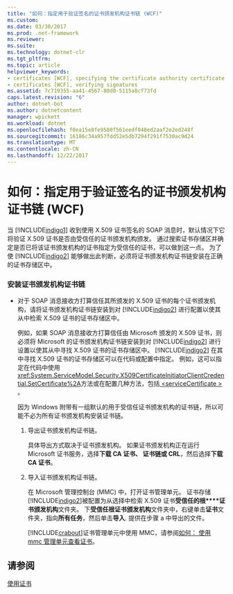 ```yaml
---
title: "如何：指定用于验证签名的证书颁发机构证书链 (WCF)"
ms.custom: 
ms.date: 03/30/2017
ms.prod: .net-framework
ms.reviewer: 
ms.suite: 
ms.technology: dotnet-clr
ms.tgt_pltfrm: 
ms.topic: article
helpviewer_keywords:
- certificates [WCF], specifying the certificate authority certificate chain
- certificates [WCF], verifying signatures
ms.assetid: 7c719355-aa41-4567-80d0-5115a8cf73fd
caps.latest.revision: "6"
author: dotnet-bot
ms.author: dotnetcontent
manager: wpickett
ms.workload: dotnet
ms.openlocfilehash: f0ea15e8fe9580f561eedf048ed2aaf2e2ed248f
ms.sourcegitcommit: 16186c34a957fdd52e5db7294f291f7530ac9d24
ms.translationtype: MT
ms.contentlocale: zh-CN
ms.lasthandoff: 12/22/2017
---
```

# <a name="how-to-specify-the-certificate-authority-certificate-chain-used-to-verify-signatures-wcf"></a>如何：指定用于验证签名的证书颁发机构证书链 (WCF)
当 [!INCLUDE[indigo1](../../../../includes/indigo1-md.md)] 收到使用 X.509 证书签名的 SOAP 消息时，默认情况下它将验证 X.509 证书是否由受信任的证书颁发机构颁发。 通过搜索证书存储区并确定是否已将该证书颁发机构的证书指定为受信任的证书，可以做到这一点。 为了使 [!INCLUDE[indigo2](../../../../includes/indigo2-md.md)] 能够做出此判断，必须将证书颁发机构证书链安装在正确的证书存储区中。  
  
### <a name="to-install-a-certification-authority-certificate-chain"></a>安装证书颁发机构证书链  
  
-   对于 SOAP 消息接收方打算信任其所颁发的 X.509 证书的每个证书颁发机构，请将证书颁发机构证书链安装到对 [!INCLUDE[indigo2](../../../../includes/indigo2-md.md)] 进行配置以使其从中检索 X.509 证书的证书存储区中。  
  
     例如，如果 SOAP 消息接收方打算信任由 Microsoft 颁发的 X.509 证书，则必须将 Microsoft 的证书颁发机构证书链安装到对 [!INCLUDE[indigo2](../../../../includes/indigo2-md.md)] 进行设置以使其从中寻找 X.509 证书的证书存储区中。 [!INCLUDE[indigo2](../../../../includes/indigo2-md.md)] 在其中寻找 X.509 证书的证书存储区可以在代码或配置中指定。 例如，这可以指定在代码中使用<xref:System.ServiceModel.Security.X509CertificateInitiatorClientCredential.SetCertificate%2A>方法或在配置几种方法，包括[ \<serviceCertificate >](../../../../docs/framework/configure-apps/file-schema/wcf/servicecertificate-of-clientcredentials-element.md) 。  
  
     因为 Windows 附带有一组默认的用于受信任证书颁发机构的证书链，所以可能不必为所有证书颁发机构安装证书链。  
  
    1.  导出证书颁发机构证书链。  
  
         具体导出方式取决于证书颁发机构。 如果证书颁发机构正在运行 Microsoft 证书服务，选择**下载 CA 证书、 证书链或 CRL**，然后选择**下载 CA 证书**。  
  
    2.  导入证书颁发机构证书链。  
  
         在 Microsoft 管理控制台 (MMC) 中，打开证书管理单元。 证书存储[!INCLUDE[indigo2](../../../../includes/indigo2-md.md)]被配置为从选择中检索 X.509 证书**受信任的根****证书颁发机构**文件夹。 下**受信任根证书颁发机构**文件夹中，右键单击**证书**文件夹，指向**所有任务**，然后单击**导入**. 提供在步骤 a 中导出的文件。  
  
         [!INCLUDE[crabout](../../../../includes/crabout-md.md)]证书管理单元中使用 MMC，请参阅[如何： 使用 mmc 管理单元查看证书](../../../../docs/framework/wcf/feature-details/how-to-view-certificates-with-the-mmc-snap-in.md)。  
  
## <a name="see-also"></a>请参阅  
 [使用证书](../../../../docs/framework/wcf/feature-details/working-with-certificates.md)
